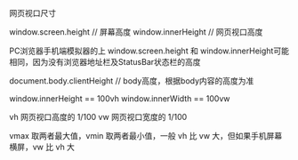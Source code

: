 
网页视口尺寸

window.screen.height  // 屏幕高度
window.innerHeight    // 网页视口高度

PC浏览器手机端模拟器的上 window.screen.height 和 window.innerHeight可能相同，因为没有浏览器地址栏及StatusBar状态栏的高度

document.body.clientHeight // body高度，根据body内容的高度为准

window.innerHeight == 100vh
window.innerWidth == 100vw


vh 网页视口高度的 1/100
vw 网页视口宽度的 1/100

vmax 取两者最大值，vmin 取两者最小值，一般 vh 比 vw 大，但如果手机屏幕横屏，vw 比 vh 大